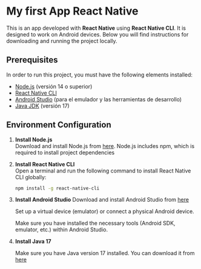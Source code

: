 # My first App React Native

This is an app developed with **React Native** using **React Native CLI**. It is designed to work on Android devices. Below you will find instructions for downloading and running the project locally.

## Prerequisites

In order to run this project, you must have the following elements installed:

- [Node.js](https://nodejs.org/) (versión 14 o superior)
- [React Native CLI](https://reactnative.dev/docs/environment-setup)
- [Android Studio](https://developer.android.com/studio) (para el emulador y las herramientas de desarrollo)
- [Java JDK](https://www.oracle.com/java/technologies/javase/jdk17-archive-downloads.html) (versión 17)

## Environment Configuration

1. **Install Node.js**  
   Download and install Node.js from [here](https://nodejs.org/). Node.js includes npm, which is required to install project dependencies

2. **Install React Native CLI**  
   Open a terminal and run the following command to install React Native CLI globally:

   ```sh
   npm install -g react-native-cli
   ```

3. **Install Android Studio**
   Download and install Android Studio from [here](https://developer.android.com/studio)

   Set up a virtual device (emulator) or connect a physical Android device.

   Make sure you have installed the necessary tools (Android SDK, emulator, etc.) within Android Studio.

4. **Install Java 17**
   
   Make sure you have Java version 17 installed. You can download it from [here](https://www.oracle.com/java/technologies/javase/jdk17-archive-downloads.html)